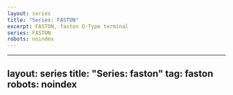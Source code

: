 ```yaml
---
layout: series
title: "Series: FASTON"
excerpt: FASTON, faston O-Type terminal
series: FASTON
robots: noindex
---
```

---
layout: series
title: "Series: faston"
tag: faston
robots: noindex
---
